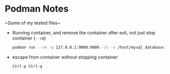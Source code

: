 # Podman Notes

~Some of my tested files~

* Running container, and remove the container after exit, not just stop container (`--rm`)

  ```bash
  podman run --rm -p 127.0.0.1:9000:9000 -it -v /host/mysql_database:/var/lib/mysql --name myname image:image
  ```

* escape from container without stopping container

  ```bash
  Ctrl-p Ctrl-q
  ```
